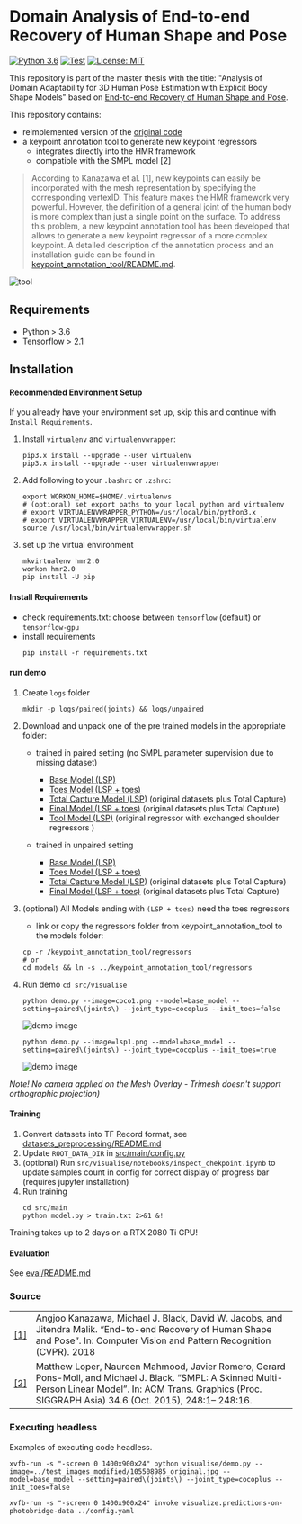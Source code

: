 # Domain Analysis of End-to-end Recovery of Human Shape and Pose

[![Python 3.6](https://img.shields.io/badge/python-+3.6-blue.svg)]()
[![Test](https://github.com/russoale/hmr2.0/actions/workflows/build-and-test.yml/badge.svg)](https://github.com/russoale/hmr2.0/actions/workflows/build-and-test.yml)
[![License: MIT](https://img.shields.io/badge/License-MIT-yellow.svg)](LICENSE)

This repository is part of the master thesis with the title: "Analysis of Domain Adaptability for 3D Human Pose Estimation with Explicit
Body Shape Models" based on [End-to-end Recovery of Human Shape and Pose](https://akanazawa.github.io/hmr).

This repository contains:
- reimplemented version of the [original code](https://github.com/akanazawa/hmr)
- a keypoint annotation tool to generate new keypoint regressors
    - integrates directly into the HMR framework
    - compatible with the SMPL model [2]


> According to Kanazawa et al. [1],
> new keypoints can easily be incorporated with the mesh representation by specifying the
> corresponding vertexID.
> This feature makes the HMR framework very powerful.
> However, the definition of a general joint of the human body is more complex than just a single point on the surface.
> To address this problem, a new keypoint annotation tool has been developed that allows to generate a new keypoint regressor of a more complex keypoint.
> A detailed description of the annotation process and an installation guide can be found in [keypoint_annotation_tool/README.md](keypoint_annotation_tool/README.md).

![tool](images/tool.png)

## Requirements
- Python > 3.6
- Tensorflow > 2.1

## Installation

#### Recommended Environment Setup
If you already have your environment set up, skip this and continue with `Install Requirements`.

1. Install `virtualenv` and `virtualenvwrapper`:
    ```
    pip3.x install --upgrade --user virtualenv
    pip3.x install --upgrade --user virtualenvwrapper
    ```

2. Add following to your `.bashrc` or `.zshrc`:
    ```
    export WORKON_HOME=$HOME/.virtualenvs
    # (optional) set export paths to your local python and virtualenv
    # export VIRTUALENVWRAPPER_PYTHON=/usr/local/bin/python3.x
    # export VIRTUALENVWRAPPER_VIRTUALENV=/usr/local/bin/virtualenv
    source /usr/local/bin/virtualenvwrapper.sh
    ```
3. set up the virtual environment
    ```
    mkvirtualenv hmr2.0
    workon hmr2.0
    pip install -U pip
    ```

#### Install Requirements

- check requirements.txt: choose between `tensorflow` (default) or `tensorflow-gpu`
- install requirements
    ```
    pip install -r requirements.txt
    ```

#### run demo

1. Create `logs` folder
    ```
    mkdir -p logs/paired(joints) && logs/unpaired
    ```
2. Download and unpack one of the pre trained models in the appropriate folder:
    - trained in paired setting (no SMPL parameter supervision due to missing dataset)
        - [Base Model (LSP)](https://github.com/russoale/hmr2.0/releases/download/2.0/base_model.paired.zip)
        - [Toes Model (LSP + toes)](https://github.com/russoale/hmr2.0/releases/download/2.0/base_model.paired.zip)
        - [Total Capture Model (LSP)](https://github.com/russoale/hmr2.0/releases/download/2.0/total_capture_model.paired.zip) (original datasets plus Total Capture)
        - [Final Model (LSP + toes)](https://github.com/russoale/hmr2.0/releases/download/2.0/toes_model.paired.zip) (original datasets plus Total Capture)
        - [Tool Model (LSP)](https://github.com/russoale/hmr2.0/releases/download/2.0/tool_model.paired.zip) (original regressor with exchanged shoulder regressors )

    - trained in unpaired setting
        - [Base Model (LSP)](https://github.com/russoale/hmr2.0/releases/download/2.0/base_model.unpaired.zip)
        - [Toes Model (LSP + toes)](https://github.com/russoale/hmr2.0/releases/download/2.0/toes_model.unpaired.zip)
        - [Total Capture Model (LSP)](https://github.com/russoale/hmr2.0/releases/download/2.0/total_capture_model.unpaired.zip) (original datasets plus Total Capture)
        - [Final Model (LSP + toes)](https://github.com/russoale/hmr2.0/releases/download/2.0/final_model.unpaired.zip) (original datasets plus Total Capture)
3. (optional) All Models ending with `(LSP + toes)` need the toes regressors
    - link or copy the regressors folder from keypoint_annotation_tool to the models folder:
    ```
    cp -r /keypoint_annotation_tool/regressors
    # or
    cd models && ln -s ../keypoint_annotation_tool/regressors
    ```
4. Run demo `cd src/visualise`
    ```
    python demo.py --image=coco1.png --model=base_model --setting=paired\(joints\) --joint_type=cocoplus --init_toes=false
    ```
    ![demo image](images/coco1_lsp.png)

    ```
    python demo.py --image=lsp1.png --model=base_model --setting=paired\(joints\) --joint_type=cocoplus --init_toes=true
    ```
    ![demo image](images/lsp1_lsp_toes.png)

*Note! No camera applied on the Mesh Overlay - Trimesh doesn't support orthographic projection)*


#### Training

1. Convert datasets into TF Record format, see [datasets_preprocessing/README.md](../../datasets_preprocessing/README.md)
2. Update `ROOT_DATA_DIR` in [src/main/config.py](src/main/config.py)
2. (optional) Run `src/visualise/notebooks/inspect_chekpoint.ipynb` to update samples count in config for correct display of progress bar (requires jupyter installation)
3. Run training
    ```
    cd src/main
    python model.py > train.txt 2>&1 &!
    ```

Training takes up to 2 days on a RTX 2080 Ti GPU!

#### Evaluation
See [eval/README.md](src/eval/README.md)


### Source
|||
|---|---|
|[[1]](https://arxiv.org/pdf/1712.06584.pdf) |Angjoo Kanazawa, Michael J. Black, David W. Jacobs, and Jitendra Malik. “End-to-end Recovery of Human Shape and Pose”. In: Computer Vision and Pattern Recognition (CVPR). 2018|
|[[2]](http://files.is.tue.mpg.de/black/papers/SMPL2015.pdf) |Matthew Loper, Naureen Mahmood, Javier Romero, Gerard Pons-Moll, and Michael J. Black. “SMPL: A Skinned Multi-Person Linear Model”. In: ACM Trans. Graphics (Proc. SIGGRAPH Asia) 34.6 (Oct. 2015), 248:1– 248:16.|


### Executing headless

Examples of executing code headless.

```
xvfb-run -s "-screen 0 1400x900x24" python visualise/demo.py --image=../test_images_modified/105508985_original.jpg --model=base_model --setting=paired\(joints\) --joint_type=cocoplus --init_toes=false
```

```
xvfb-run -s "-screen 0 1400x900x24" invoke visualize.predictions-on-photobridge-data ../config.yaml
```
